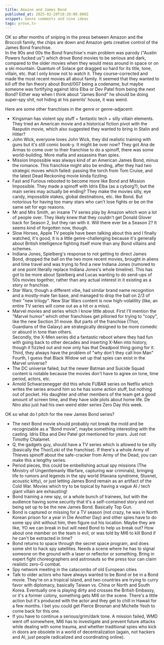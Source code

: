 ```yaml
---
title: Amazon and James Bond
published_at: 2025-02-20T18:28:00.000Z
snippet: Genre comments and nine ideas
tags: prose,tv
---
```


OK so after months of sniping in the press between Amazon and the Broccoli family, the chips are down and Amazon gets creative control of the James Bond franchise.<br/>
In the 90s and 00s  the Bond franchise's main problem was parody ("Austin Powers fucked us") which drove Bond movies to be serious and dark, compared to the older movies when they would mess around in space or on a ski mountain. Quantum of Solace got dragged so hard for its title, tone, villain, etc. that I only know not to watch it. They course-corrected and made the most recent movies all about family. It seemed that they wanted to kill off the fan theory about Bond/007 being a codename, but maybe someone was fortifying against Idris Elba or Dev Patel from being the next Bond? Either way when I think about "James Bond" he should be doing super-spy shit, not hiding at his parents' house, it was weird.

Here are some other franchises in the genre or genre-adjacent:

- Kingsman has violent spy stuff + fantastic tech + silly villain elements. They tried an American movie and a historical fiction pivot with the Rasputin movie, which also suggested they wanted to bring in Stalin and Hitler?
- John Wick, everyone loves John Wick, they did realistic training with guns but it's still comic book-y. It might be over now? They got Ana de Armas to come over to their franchise to do a spinoff, there was some world-building. More mafia and assassins than spies.
- Mission Impossible was always kind of an American James Bond, minus the romance. This franchise might also be ending, after they had two strategic moves which failed: passing the torch from Tom Cruise, and the latest Dead Reckoning movie kinda fizzling.
- Fast and Furious rebooted to become more like Bond and Mission Impossible. They made a spinoff with Idris Elba (as a cyborg?), but the main series may actually be ending? They make the movies silly, eye candy, impossible stakes, global destinations, etc. like Bond. But notorious for having too many stars who can't lose fights or be on the same set for ego reasons.
- Mr and Mrs Smith, an insane TV series play by Amazon which won a lot of people over. They likely knew that they couldn't get Donald Glover back for Season 2, but they ran with it. Will there ever be a Season 2? It seems kind of forgotten now, though.
- Slow Horses, Apple TV people have been talking about this and I finally watched, it's good, it is a little genre-challenging because it's generally about British intelligence fighting itself more than any Bond villains and schemes.
- Indiana Jones, Spielberg's response to not getting to direct James Bond, dropped the ball on the two more recent movies, brought in aliens and time travel and was trying to find a new Indiana Jones (rumored to at one point literally replace Indiana Jones's whole timeline). This has got to be more about Spielberg and Lucas wanting to do send-ups of 50s movies together, rather than any actual interest in it existing as a story or franchise.
- Star Wars, though a different vibe, had similar brand name recognition and a mostly-male fan base, and managed to drop the ball on 2/3 of their "new trilogy". New Star Wars content is now high-volatility (like, an entire TV series will come out as a hit or a miss).
- Marvel movies and series which I know little about. First I'll mention the "Marvel humor" which other franchises get pilloried for trying to "copy", like the new Section 31 movie. But parts of the franchise (Thor, Guardians of the Galaxy) are strategically designed to be more comedic or absurd in tone than others. <br/>
Secondly, the X-Men series did a fantastic reboot where they had fun with going back to other decades and inserting X-Men into history, though it fizzled out and now only has that Deadpool thing going for it. <br/>
Third, they always have the problem of "why don't they call Iron Man" <br/>
Fourth, I guess that Black Widow set up that spies can exist in the Marvel universe?
- The DC universe failed, but the newer Batman and Suicide Squad content is notable because the movies don't have to agree on tone, time period, actors, etc.
- Arnold Schwarzenegger did this whole FUBAR series on Netflix which writes the series around him so he has some action stuff, but nothing out of pocket. His daughter and other members of the team get a good amount of screen time, and they have side plots about home life. De Niro also just had his own weird elder series Zero Day this week.

OK so what do I pitch for the new James Bond series?

- The next Bond movie should probably not break the mold and be recognizable as a "Bond movie", maybe something interesting with the casting. Idris Elba and Dev Patel got mentioned for years. Just not Timothy Chalamet.
- Q, the gadgets guy, should have a TV series which is allowed to be silly (basically the Thor/Loki of the franchise). If there's a whole Army of Thieves spinoff about the safe-cracker from Army of the Dead, you can make this a lengthy series.
- Period pieces, this could be embellishing actual spy missions (The Ministry of Ungentlemanly Warfare, capturing war criminals), bringing life to rumors and legends in the spy world (Havana syndrome, Stuxnet, acoustic kitty), or just letting James Bond remain as an artifact of the Cold War. Movies which try to be topical by having a vague AI / tech giant villain are exhausting!
- Bond training a new spy, or a whole bunch of trainees, but with the audience having some security that it's a self-contained story and not being set up to be the new James Bond. Basically Top Gun.
- Bond is captured or missing for a TV season (not crazy, he was in North Korean prison for a year in Die Another Day) and other spies have to do some spy shit without him, then figure out his location. Maybe they are like, YO we can break in but will need Bond to help us break out? How about one member on the team is evil, or was told by MI6 to kill Bond if he can't be extracted in time?
- Bond returns to space through the secret space program, and does some shit to hack spy satellites. Needs a scene where he has to signal someone on the ground with a laser or reflector or something. Bring in expert fight choreographers and astronauts so the press tour can claim realistic zero-G combat.
- Spy network meeting in the catacombs of old European cities
- Talk to older actors who have always wanted to be Bond or be in a Bond movie. They're on a tropical island, and two countries are trying to curry favor with diplomacy, basically Taiwan vs. China or North and South Korea. Eventually one is playing dirty and crosses the British Embassy, or it's a former colony, something gets MI6 on the scene. There's a little action but it's produced with the actor and they get to chill in Hawaii for a few months. I bet you could get Pierce Brosnan and Michelle Yeoh to come back for this one.
- If you have to continue a serious/grim/dark tone. A mission failed, WMD went off somewhere, MI6 has to investigate and prevent future attacks while dealing with some trauma, and whether traditional spies who kick in doors are obsolete in a world of decentralization (again, not hackers and AI, just people radicalized and coordinating online).

<br/>
<br/>
<br/>
